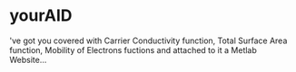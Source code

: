 # yourAID
've got you covered with Carrier Conductivity function, Total Surface Area function, Mobility of Electrons fuctions and attached to it a Metlab Website...
